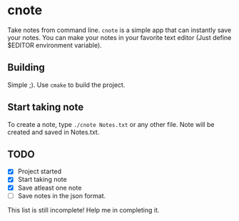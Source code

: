 # cnote
Take notes from command line. `cnote` is a simple app that can instantly save your notes. You can make your notes in your favorite text
editor (Just define $EDITOR environment variable).

## Building
Simple ;). Use `cmake` to build the project.

## Start taking note
To create a note, type `./cnote Notes.txt` or any other file. Note will
be created and saved in Notes.txt.

## TODO

- [x] Project started
- [x] Start taking note
- [x] Save atleast one note
- [ ]  Save notes in the json format.

This list is still incomplete! Help me in completing it.

